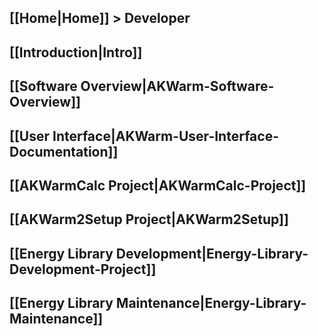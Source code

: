 ## [[Home|Home]] > Developer

## [[Introduction|Intro]]

## [[Software Overview|AKWarm-Software-Overview]]

## [[User Interface|AKWarm-User-Interface-Documentation]]

## [[AKWarmCalc Project|AKWarmCalc-Project]]

## [[AKWarm2Setup Project|AKWarm2Setup]]

## [[Energy Library Development|Energy-Library-Development-Project]]

## [[Energy Library Maintenance|Energy-Library-Maintenance]]